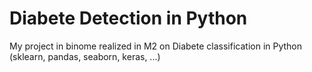 # Diabete Detection in Python
My project in binome realized in M2 on Diabete classification in Python (sklearn, pandas, seaborn, keras, ...)
